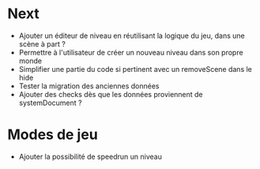 # Next
* Ajouter un éditeur de niveau en réutilisant la logique du jeu, dans une scène à part ?
* Permettre à l'utilisateur de créer un nouveau niveau dans son propre monde
* Simplifier une partie du code si pertinent avec un removeScene dans le hide
* Tester la migration des anciennes données
* Ajouter des checks dès que les données proviennent de systemDocument ?

# Modes de jeu
* Ajouter la possibilité de speedrun un niveau
